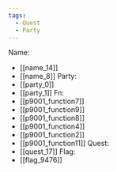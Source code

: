 ```yaml
---
tags:
  - Quest
  - Party
---
```

Name:
- [[name_14]]
- [[name_8]]
Party:
- [[party_0]]
- [[party_1]]
Fn:
- [[p9001_function7]]
- [[p9001_function9]]
- [[p9001_function8]]
- [[p9001_function4]]
- [[p9001_function2]]
- [[p9001_function11]]
Quest:
- [[quest_17]]
Flag:
- [[flag_9476]]
